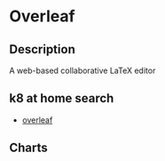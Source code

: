 # Overleaf

## Description

A web-based collaborative LaTeX editor

## k8 at home search

- [overleaf](https://nanne.dev/k8s-at-home-search/#/overleaf)

## Charts


